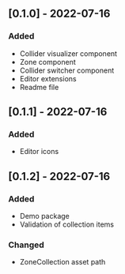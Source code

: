 ## [0.1.0] - 2022-07-16


### Added
* Collider visualizer component
* Zone component
* Collider switcher component
* Editor extensions
* Readme file


## [0.1.1] - 2022-07-16
### Added
* Editor icons

## [0.1.2] - 2022-07-16
### Added
* Demo package
* Validation of collection items

### Changed
* ZoneCollection asset path
